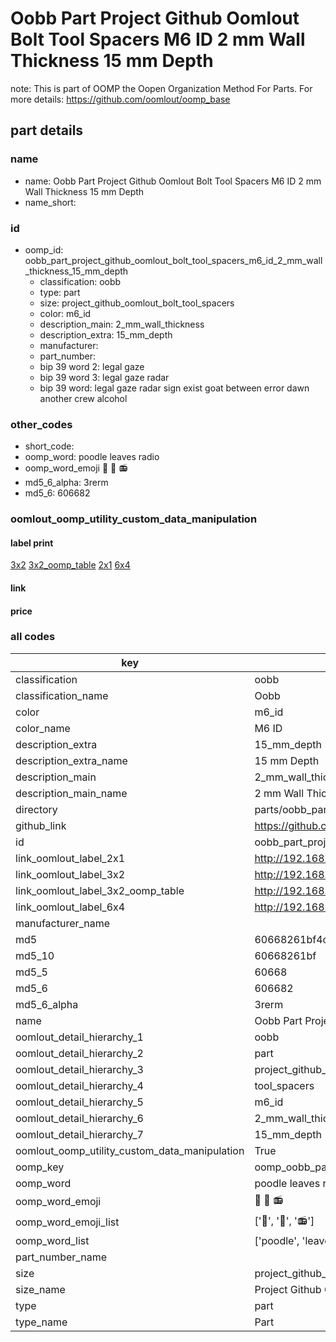 # Oobb Part Project Github Oomlout Bolt Tool Spacers M6 ID 2 mm Wall Thickness 15 mm Depth  

note: This is part of OOMP the Oopen Organization Method For Parts. For more details: https://github.com/oomlout/oomp_base

##  part details
  







### name
* name: Oobb Part Project Github Oomlout Bolt Tool Spacers M6 ID 2 mm Wall Thickness 15 mm Depth
* name_short: 
### id
* oomp_id: oobb_part_project_github_oomlout_bolt_tool_spacers_m6_id_2_mm_wall_thickness_15_mm_depth
  * classification: oobb
  * type: part
  * size: project_github_oomlout_bolt_tool_spacers
  * color: m6_id
  * description_main: 2_mm_wall_thickness
  * description_extra: 15_mm_depth
  * manufacturer: 
  * part_number: 
  * bip 39 word 2: legal gaze
  * bip 39 word 3: legal gaze radar
  * bip 39 word: legal gaze radar sign exist goat between error dawn another crew alcohol

### other_codes
* short_code: 
* oomp_word: poodle leaves radio
* oomp_word_emoji :poodle: :leaves: :radio:
* md5_6_alpha: 3rerm
* md5_6: 606682






### oomlout_oomp_utility_custom_data_manipulation
#### label print
[3x2](http://192.168.1.245:1112/?label=oomp%203rerm)
[3x2_oomp_table](http://192.168.1.108:1112/?label=oomp%203rerm)
[2x1](http://192.168.1.242:1112/?label=oomp%203rerm)
[6x4](http://192.168.1.55:1112/?label=oomp%203rerm)    

#### link

                              

#### price







### all codes 
| key | value |  
| --- | --- |  
| classification | oobb |  
| classification_name | Oobb |  
| color | m6_id |  
| color_name | M6 ID |  
| description_extra | 15_mm_depth |  
| description_extra_name | 15 mm Depth |  
| description_main | 2_mm_wall_thickness |  
| description_main_name | 2 mm Wall Thickness |  
| directory | parts/oobb_part_project_github_oomlout_bolt_tool_spacers_m6_id_2_mm_wall_thickness_15_mm_depth |  
| github_link | https://github.com/oomlout/oomlout_oomp_part_src/tree/main/parts/oobb_part_project_github_oomlout_bolt_tool_spacers_m6_id_2_mm_wall_thickness_15_mm_depth |  
| id | oobb_part_project_github_oomlout_bolt_tool_spacers_m6_id_2_mm_wall_thickness_15_mm_depth |  
| link_oomlout_label_2x1 | http://192.168.1.242:1112/?label=oomp%203rerm |  
| link_oomlout_label_3x2 | http://192.168.1.245:1112/?label=oomp%203rerm |  
| link_oomlout_label_3x2_oomp_table | http://192.168.1.108:1112/?label=oomp%203rerm |  
| link_oomlout_label_6x4 | http://192.168.1.55:1112/?label=oomp%203rerm |  
| manufacturer_name |  |  
| md5 | 60668261bf4cc2b59027ec8561582bfb |  
| md5_10 | 60668261bf |  
| md5_5 | 60668 |  
| md5_6 | 606682 |  
| md5_6_alpha | 3rerm |  
| name | Oobb Part Project Github Oomlout Bolt Tool Spacers M6 ID 2 mm Wall Thickness 15 mm Depth |  
| oomlout_detail_hierarchy_1 | oobb |  
| oomlout_detail_hierarchy_2 | part |  
| oomlout_detail_hierarchy_3 | project_github_bolt |  
| oomlout_detail_hierarchy_4 | tool_spacers |  
| oomlout_detail_hierarchy_5 | m6_id |  
| oomlout_detail_hierarchy_6 | 2_mm_wall_thickness |  
| oomlout_detail_hierarchy_7 | 15_mm_depth |  
| oomlout_oomp_utility_custom_data_manipulation | True |  
| oomp_key | oomp_oobb_part_project_github_oomlout_bolt_tool_spacers_m6_id_2_mm_wall_thickness_15_mm_depth |  
| oomp_word | poodle leaves radio |  
| oomp_word_emoji | :poodle: :leaves: :radio: |  
| oomp_word_emoji_list | [':poodle:', ':leaves:', ':radio:'] |  
| oomp_word_list | ['poodle', 'leaves', 'radio'] |  
| part_number_name |  |  
| size | project_github_oomlout_bolt_tool_spacers |  
| size_name | Project Github Oomlout Bolt Tool Spacers |  
| type | part |  
| type_name | Part |  
